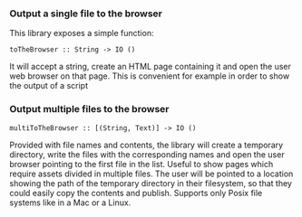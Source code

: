 ### Output a single file to the browser

This library exposes a simple function:

    toTheBrowser :: String -> IO ()

It will accept a string, create an HTML page containing it and open
the user web browser on that page. This is convenient for example in
order to show the output of a script

### Output multiple files to the browser

    multiToTheBrowser :: [(String, Text)] -> IO ()

Provided with file names and contents, the library will create a
temporary directory, write the files with the corresponding names and
open the user browser pointing to the first file in the list. Useful
to show pages which require assets divided in multiple files. The user
will be pointed to a location showing the path of the temporary
directory in their filesystem, so that they could easily copy the
contents and publish. Supports only Posix file systems like in a Mac
or a Linux.
